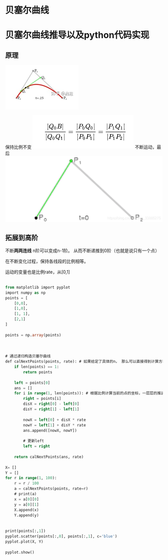 # 贝塞尔曲线

# 贝塞尔曲线推导以及python代码实现

## 原理

![在这里插入图片描述](https://raw.githubusercontent.com/kengerlwl/kengerlwl.github.io/master/image/5304707d10f5d20948c5c1d56e41c9d4/7078a5536782257c422dde2a175d1ea2.png)


保持比例不变
![在这里插入图片描述](https://raw.githubusercontent.com/kengerlwl/kengerlwl.github.io/master/image/5304707d10f5d20948c5c1d56e41c9d4/ff88d600d355953e0c94618ec2e2386f.png)
不断运动，最后
![在这里插入图片描述](https://raw.githubusercontent.com/kengerlwl/kengerlwl.github.io/master/image/5304707d10f5d20948c5c1d56e41c9d4/a9a9a65808606b7e91e9988f131dea5b.png)

## 拓展到高阶
不断**两两连线**
n阶可以变成n-1阶。
从而不断递推到0阶（也就是说只有一个点）

在不断变化过程，保持各线段的比例相等。

运动的变量也是比例rate，从[0,1]

```sql

from matplotlib import pyplot
import numpy as np
points = [
    [0,0],
    [1,0],
    [1, 1],
    [2,1]
]

points = np.array(points)



# 通过递归构造贝塞尔曲线
def calNextPoints(points, rate): # 如果给定了具体的n， 那么可以直接得到计算方程
    if len(points) == 1:
        return points

    left = points[0]
    ans = []
    for i in range(1, len(points)): # 根据比例计算当前的点的坐标，一层层的推进
        right = points[i]
        disX = right[0] - left[0]
        disY = right[1] - left[1]

        nowX = left[0] + disX * rate
        nowY = left[1] + disY * rate
        ans.append([nowX, nowY])

        # 更新left
        left = right

    return calNextPoints(ans, rate)

X= []
Y = []
for r in range(1, 100):
    r = r / 100
    a = calNextPoints(points, rate=r)
    # print(a)
    x = a[0][0]
    y = a[0][1]
    X.append(x)
    Y.append(y)


print(points[:,1])
pyplot.scatter(points[:,0], points[:,1], c='blue')
pyplot.plot(X, Y)

pyplot.show()
```

